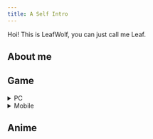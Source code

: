 ```yaml
---
title: A Self Intro
---
```

Hoi! This is LeafWolf, you can just call me Leaf.

## About me

## Game
<details>
   <summary>PC</summary>

something here


</details>

<details>
   <summary>Mobile</summary>

uwu

</details>

## Anime